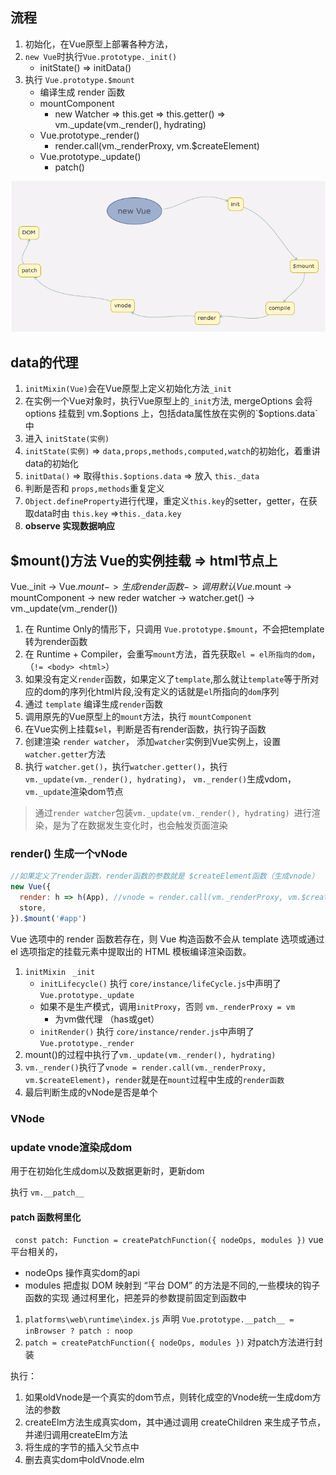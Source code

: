 ## 流程
1. 初始化，在Vue原型上部署各种方法，
2. `new Vue`时执行`Vue.prototype._init()`
    * initState() => initData()
3. 执行 `Vue.prototype.$mount`
    * 编译生成 render 函数
    * mountComponent 
        * new Watcher => this.get => this.getter() => vm._update(vm._render(), hydrating)
    * Vue.prototype._render()
        * render.call(vm._renderProxy, vm.$createElement)
    * Vue.prototype._update()
        * patch()

![](../img/loading-dot.png)
## data的代理
1. `initMixin(Vue)`会在Vue原型上定义初始化方法`_init`
2. 在实例一个Vue对象时，执行Vue原型上的`_init`方法, mergeOptions 会将 options 挂载到 vm.$options 上，包括data属性放在实例的`$options.data`中
3. 进入 `initState(实例)`
4. `initState(实例)` => `data,props,methods,computed,watch`的初始化，着重讲data的初始化
5. `initData()` => 取得`this.$options.data` => 放入 `this._data`
6. 判断是否和 `props,methods`重复定义
7. `Object.defineProperty`进行代理，重定义`this.key`的setter，getter，在获取data时由 `this.key` =>`this._data.key` 
8. **observe 实现数据响应**  

## $mount()方法 Vue的实例挂载 => html节点上

Vue._init -> Vue.$mount -> 生成render函数 -> 调用默认Vue.$mount -> mountComponent -> new reder watcher -> watcher.get() -> vm._update(vm._render())

1. 在 Runtime Only的情形下，只调用 `Vue.prototype.$mount`，不会把template转为render函数
2. 在 Runtime + Compiler，会重写`mount`方法，首先获取`el = el所指向的dom`，（`!= <body> <html>`）
3. 如果没有定义`render`函数，如果定义了`template`,那么就让`template`等于所对应的dom的序列化html片段,没有定义的话就是`el`所指向的`dom`序列
4. 通过 `template` 编译生成`render`函数
5. 调用原先的Vue原型上的`mount`方法，执行 `mountComponent`
6. 在Vue实例上挂载`$el`，判断是否有render函数，执行钩子函数
7. 创建渲染 `render watcher`， 添加`watcher`实例到Vue实例上，设置`watcher.getter`方法
8. 执行 `watcher.get()`，执行`watcher.getter()`，执行` vm._update(vm._render(), hydrating) `， `vm._render()`生成vdom，`vm._update`渲染dom节点

> 通过`render watcher`包装`vm._update(vm._render(), hydrating) `进行渲染，是为了在数据发生变化时，也会触发页面渲染

### render() 生成一个vNode
```js
//如果定义了render函数，render函数的参数就是 $createElement函数（生成vnode）
new Vue({
  render: h => h(App), //vnode = render.call(vm._renderProxy, vm.$createElement)
  store,
}).$mount('#app')
```
Vue 选项中的 render 函数若存在，则 Vue 构造函数不会从 template 选项或通过 el 选项指定的挂载元素中提取出的 HTML 模板编译渲染函数。

1. `initMixin ` `_init`
    * `initLifecycle()` 执行 `core/instance/lifeCycle.js`中声明了 `Vue.prototype._update`
    * 如果不是生产模式，调用`initProxy`，否则  `vm._renderProxy = vm` 
        * 为vm做代理 （has或get）
    * `initRender()` 执行 `core/instance/render.js`中声明了 `Vue.prototype._render`
2. mount()的过程中执行了`vm._update(vm._render(), hydrating)`
3. `vm._render()`执行了`vnode = render.call(vm._renderProxy, vm.$createElement)`，`render`就是在`mount`过程中生成的`render函数`         
4. 最后判断生成的vNode是否是单个


### VNode


### update vnode渲染成dom
用于在初始化生成dom以及数据更新时，更新dom

执行 `vm.__patch__`

#### patch 函数柯里化
` const patch: Function = createPatchFunction({ nodeOps, modules })`
vue平台相关的，
* nodeOps 操作真实dom的api  
* modules  把虚拟 DOM 映射到 “平台 DOM” 的方法是不同的,一些模块的钩子函数的实现
通过柯里化，把差异的参数提前固定到函数中


1. `platforms\web\runtime\index.js` 声明 `Vue.prototype.__patch__ = inBrowser ? patch : noop`
2. `patch = createPatchFunction({ nodeOps, modules })` 对patch方法进行封装

执行：
1. 如果oldVnode是一个真实的dom节点，则转化成空的Vnode统一生成dom方法的参数
2. createElm方法生成真实dom，其中通过调用 createChildren 来生成子节点，并递归调用createElm方法
3. 将生成的字节的插入父节点中
4. 删去真实dom中oldVnode.elm
